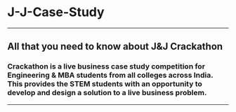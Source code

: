 # J-J-Case-Study
---
## All that you need to know about J&J Crackathon
### Crackathon is a live business case study competition for Engineering & MBA students from all colleges across India. This provides the STEM students with an opportunity to develop and design a solution to a live business problem.
---
